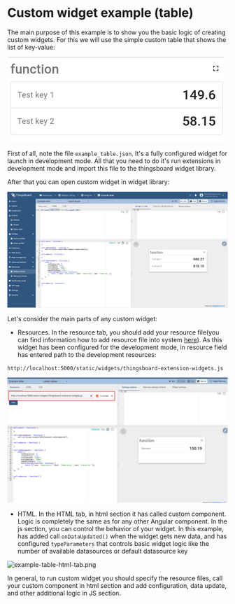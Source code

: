 Custom widget example (table)
=====================

The main purpose of this example is to show you the basic logic of creating custom widgets.
For this we will use the simple custom table that shows the list of key-value:

![example-table.png](../png/example-table-png/example-table.png)

First of all, note the file ```example_table.json```. It's a fully configured widget for launch in development mode.
All that you need to do it's run extensions in development mode and import this file to the thingsboard widget library.

After that you can open custom widget in widget library:

![example-table-general-view.png](../png/example-table-png/example-table-general-view.png)

Let's consider the main parts of any custom widget:

- Resources. In the resource tab, you should add your resource file(you can find information how to add resource file into system [here](https://thingsboard.io/docs/user-guide/contribution/widgets-development/#thingsBoard-extensions)).
As this widget has been configured for the development mode, in resource field has entered path to the development resources:
```html
http://localhost:5000/static/widgets/thingsboard-extension-widgets.js
```

![example-table-resources-tab.png](../png/example-table-png/example-table-resources-tab.png)

- HTML. In the HTML tab, in html section it has called custom component. Logic is completely the same as for any other Angular component. In the js section, you can control the behavior of your widget.
  In this example, has added call ```onDataUpdated()``` when the widget gets new data, and  has configured
  ```typeParameters``` that controls basic widget logic like the number of available datasources or default datasource key

![example-table-html-tab.png](../png/example-table-png/example-table-html-tab.png)

In general, to run custom widget you should specify the resource files, call your custom component in html section and add configuration, data update, and other additional logic in JS section.
